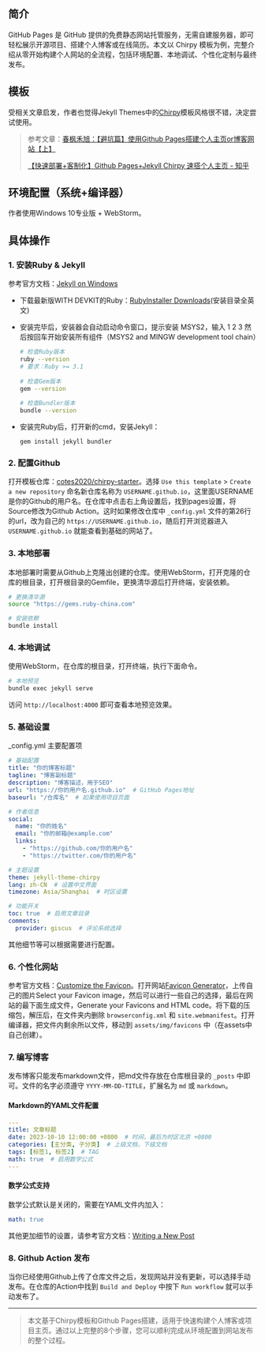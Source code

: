 ## 简介

GitHub Pages 是 GitHub 提供的免费静态网站托管服务，无需自建服务器，即可轻松展示开源项目、搭建个人博客或在线简历。本文以 Chirpy 模板为例，完整介绍从零开始构建个人网站的全流程，包括环境配置、本地调试、个性化定制与最终发布。

## 模板

受相关文章启发，作者也觉得Jekyll Themes中的[Chirpy](https://jekyllthemes.org)模板风格很不错，决定尝试使用。

> 参考文章：[春枫禾旭：【避坑篇】使用Github Pages搭建个人主页or博客网站【上】](https://zhuanlan.zhihu.com/p/xxx)
>
> [【快速部署+客制化】Github Pages+Jekyll Chirpy 速搭个人主页 - 知乎](https://zhuanlan.zhihu.com/p/695291923)

## 环境配置（系统+编译器）

作者使用Windows 10专业版 + WebStorm。

## 具体操作

### 1. 安装Ruby & Jekyll

参考官方文档：[Jekyll on Windows](https://jekyllrb.com/docs/installation/windows/)

- 下载最新版WITH DEVKIT的Ruby：[RubyInstaller Downloads](https://rubyinstaller.org/downloads/)(安装目录全英文)

- 安装完毕后，安装器会自动启动命令窗口，提示安装 MSYS2，输入 1 2 3 然后按回车开始安装所有组件（MSYS2 and MINGW development tool chain）

  ```bash
  # 检查Ruby版本
  ruby --version
  # 要求：Ruby >= 3.1
   
  # 检查Gem版本
  gem --version
   
  # 检查Bundler版本
  bundle --version
  ```

- 安装完Ruby后，打开新的cmd，安装Jekyll：

  ```
  gem install jekyll bundler
  ```

### 2. 配置Github

打开模板仓库：[cotes2020/chirpy-starter](https://github.com/cotes2020/chirpy-starter)。选择 `Use this template` > `Create a new repository` 命名新仓库名称为 `USERNAME.github.io`，这里面USERNAME是你的Github的用户名。在仓库中点击右上角设置后，找到pages设置，将Source修改为Github Action。这时如果修改仓库中 `_config.yml` 文件的第26行的url，改为自己的 `https://USERNAME.github.io`，随后打开浏览器进入 `USERNAME.github.io` 就能查看到基础的网站了。

### 3. 本地部署

本地部署时需要从Github上克隆出创建的仓库。使用WebStorm，打开克隆的仓库的根目录，打开根目录的Gemfile，更换清华源后打开终端，安装依赖。

```bash
# 更换清华源
source "https://gems.ruby-china.com"

# 安装依赖
bundle install
```

### 4. 本地调试

使用WebStorm，在仓库的根目录，打开终端，执行下面命令。

```bash
# 本地预览
bundle exec jekyll serve
```

访问 `http://localhost:4000` 即可查看本地预览效果。

### 5. 基础设置

_config.yml 主要配置项

```yaml
# 基础配置
title: "你的博客标题"
tagline: "博客副标题"
description: "博客描述，用于SEO"
url: "https://你的用户名.github.io"  # GitHub Pages地址
baseurl: "/仓库名"  # 如果使用项目页面

# 作者信息
social:
  name: "你的姓名"
  email: "你的邮箱@example.com"
  links:
    - "https://github.com/你的用户名"
    - "https://twitter.com/你的用户名"

# 主题设置
theme: jekyll-theme-chirpy
lang: zh-CN  # 设置中文界面
timezone: Asia/Shanghai  # 时区设置

# 功能开关
toc: true  # 启用文章目录
comments:
  provider: giscus  # 评论系统选择
```

其他细节等可以根据需要进行配置。

### 6. 个性化网站

参考官方文档：[Customize the Favicon](https://chirpy.cotes.page/posts/customize-the-favicon/)。打开网站[Favicon Generator](https://realfavicongenerator.net)，上传自己的图片Select your Favicon image，然后可以进行一些自己的选择，最后在网站的最下面生成文件，Generate your Favicons and HTML code。将下载的压缩包，解压后，在文件夹内删除 `browserconfig.xml` 和 `site.webmanifest`。打开编译器，把文件内剩余所以文件，移动到 `assets/img/favicons` 中（在assets中自己创建）。

### 7. 编写博客

发布博客只能发布markdown文件，把md文件存放在仓库根目录的 `_posts` 中即可。文件的名字必须遵守 `YYYY-MM-DD-TITLE`，扩展名为 `md` 或 `markdown`。

#### Markdown的YAML文件配置

```yaml
---
title: 文章标题
date: 2023-10-10 12:00:00 +0800  # 时间，最后为时区北京 +0800
categories: [主分类, 子分类]  # 上级文档，下级文档
tags: [标签1, 标签2]  # TAG
math: true  # 启用数学公式
---
```

#### 数学公式支持

数学公式默认是关闭的，需要在YAML文件内加入：

```yaml
math: true
```

其他更加细节的设置，请参考官方文档：[Writing a New Post](https://chirpy.cotes.page/posts/write-a-new-post/)

### 8. Github Action 发布

当你已经使用Github上传了仓库文件之后，发现网站并没有更新，可以选择手动发布。在仓库的Action中找到 `Build and Deploy` 中按下 `Run workflow` 就可以手动发布了。

---

> 本文基于Chirpy模板和Github Pages搭建，适用于快速构建个人博客或项目主页。通过以上完整的8个步骤，您可以顺利完成从环境配置到网站发布的整个过程。
